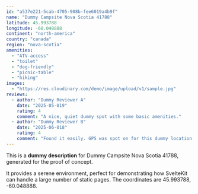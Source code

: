 ```yaml
---
id: "a537e221-5cab-4705-908b-fee6019a4b9f"
name: "Dummy Campsite Nova Scotia 41788"
latitude: 45.993788
longitude: -60.048888
continent: "north-america"
country: "canada"
region: "nova-scotia"
amenities:
  - "ATV-access"
  - "toilet"
  - "dog-friendly"
  - "picnic-table"
  - "hiking"
images:
  - "https://res.cloudinary.com/demo/image/upload/v1/sample.jpg"
reviews:
  - author: "Dummy Reviewer A"
    date: "2025-05-019"
    rating: 4
    comment: "A nice, quiet dummy spot with some basic amenities."
  - author: "Dummy Reviewer B"
    date: "2025-06-018"
    rating: 4
    comment: "Found it easily. GPS was spot on for this dummy location."
---
```


This is a **dummy description** for Dummy Campsite Nova Scotia 41788, generated for the proof of concept.

It provides a serene environment, perfect for demonstrating how SvelteKit can handle a large number of static pages. The coordinates are 45.993788, -60.048888.

